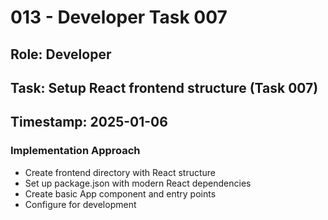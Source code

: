 # 013 - Developer Task 007

## Role: Developer
## Task: Setup React frontend structure (Task 007)
## Timestamp: 2025-01-06

### Implementation Approach
- Create frontend directory with React structure
- Set up package.json with modern React dependencies
- Create basic App component and entry points
- Configure for development